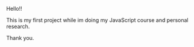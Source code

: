 Hello!!

This is my first project while im doing my JavaScript course and personal research.

Thank you.
